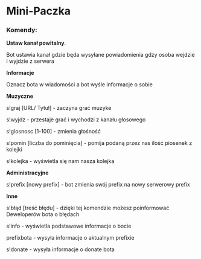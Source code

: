 # Mini-Paczka
	
<h3>Komendy:</h3>	

<strong>Ustaw kanał powitalny</strong>.

Bot ustawia kanał gdzie będa wysyłane powiadomienia gdzy osoba wejdzie i wyjdzie z serwera


<strong>Informacje</strong>

Oznacz bota w wiadomości a  bot wyśle  informacje o sobie


<strong>Muzyczne</strong>

s!graj [URL/ Tytuł] - zaczyna grać muzyke

s!wyjdz - przestaje grać i wychodzi z kanału głosowego

s!glosnosc [1-100] - zmienia głośność

s!pomin [liczba do pominięcia] - pomija podaną przez nas ilość piosenek z kolejki

s!kolejka - wyświetla się nam nasza kolejka


<strong>Administracyjne</strong>

s!prefix [nowy prefix] - bot zmienia swój prefix na nowy serwerowy prefix


<strong>Inne</strong>

s!błąd [treść błędu] - dzięki tej komendzie możesz poinformować Deweloperów bota o błędach

s!info - wyświetla podstawowe informacje o bocie

prefixbota - wysyła informacje o aktualnym prefixie

s!donate - wysyła informacje o donate bota
